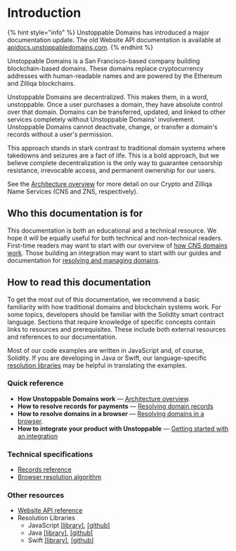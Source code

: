 # Introduction

{% hint style="info" %}
Unstoppable Domains has introduced a major documentation update. The old Website API documentation is available at [apidocs.unstoppabledomains.com](https://apidocs.unstoppabledomains.com/).
{% endhint %}

Unstoppable Domains is a San Francisco-based company building blockchain-based domains. These domains replace cryptocurrency addresses with human-readable names and are powered by the Ethereum and Zilliqa blockchains.

Unstoppable Domains are decentralized. This makes them, in a word, unstoppable. Once a user purchases a domain, they have absolute control over that domain. Domains can be transferred, updated, and linked to other services completely without Unstoppable Domains' involvement. Unstoppable Domains cannot deactivate, change, or transfer a domain's records without a user's permission.

This approach stands in stark contrast to traditional domain systems where takedowns and seizures are a fact of life. This is a bold approach, but we believe complete decentralization is the only way to guarantee censorship resistance, irrevocable access, and permanent ownership for our users.

See the [Architecture overview](domain-registry-essentials/architecture-overview.md) for more detail on our Crypto and Zilliqa Name Services \(CNS and ZNS, respectively\).

## Who this documentation is for

This documentation is both an educational and a technical resource. We hope it will be equally useful for both technical and non-technical readers. First-time readers may want to start with our overview of [how CNS domains work](domain-registry-essentials/cns-smart-contracts.md). Those building an integration may want to start with our guides and documentation for [resolving and managing domains](domain-registry-essentials/resolving-domain-records.md).

## How to read this documentation

To get the most out of this documentation, we recommend a basic familiarity with how traditional domains and blockchain systems work. For some topics, developers should be familiar with the Solidity smart contract language. Sections that require knowledge of specific concepts contain links to resources and prerequisites. These include both external resources and references to our documentation.

Most of our code examples are written in JavaScript and, of course, Solidity. If you are developing in Java or Swift, our language-specific [resolution libraries](https://github.com/unstoppabledomains?q=resolution) may be helpful in translating the examples.

### Quick reference

* **How Unstoppable Domains work** — [Architecture overview](domain-registry-essentials/architecture-overview.md).
* **How to resolve records for payments** — [Resolving domain records](domain-registry-essentials/resolving-domain-records.md)
* **How to resolve domains in a browser** — [Resolving domains in a browser](browser-resolution/resolving-domains-in-a-browser.md).
* **How to integrate your product with Unstoppable** — [Getting started with an integration](integrations/getting-started.md)

### Technical specifications

* [Records reference](domain-registry-essentials/records-reference.md)
* [Browser resolution algorithm](browser-resolution/browser-resolution-algorithm.md)

### Other resources

* [Website API reference](https://apidocs.unstoppabledomains.com/)
* Resolution Libraries
  * JavaScript [\[library\]](https://www.npmjs.com/package/@unstoppabledomains/resolution), [\[github\]](https://github.com/unstoppabledomains/resolution)
  * Java [\[library\]](https://search.maven.org/artifact/com.unstoppabledomains.resolution/resolution/1.1.0/jar), [\[github\]](https://github.com/unstoppabledomains/resolution-java)
  * Swift [\[library\]](https://cocoapods.org/pods/UnstoppableDomainsResolution), [\[github\]](https://github.com/unstoppabledomains/resolution-swift)

